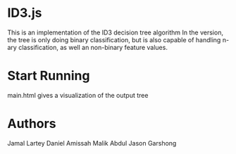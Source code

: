 # ID3.js 

This is an implementation of the ID3 decision tree algorithm
In the version, the tree is only doing binary classification,
but is also capable of handling n-ary classification,
as well an non-binary feature values.

# Start Running
main.html gives a visualization of the output tree

# Authors
Jamal Lartey
Daniel Amissah
Malik Abdul
Jason Garshong